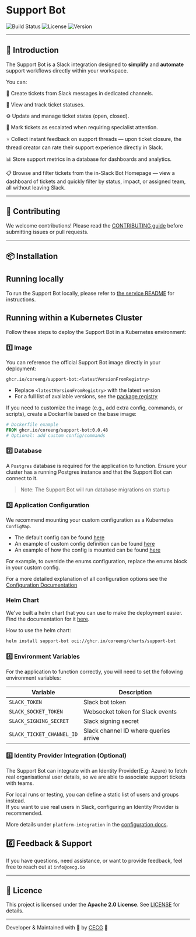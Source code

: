 # Support Bot

![Build Status](https://img.shields.io/github/actions/workflow/status/coreeng/support-bot/support-bot-fast-feedback.yaml?branch=main)
![License](https://img.shields.io/github/license/coreeng/support-bot)
![Version](https://img.shields.io/github/v/tag/coreeng/support-bot)

___
## 🚀 Introduction 
The Support Bot is a Slack integration designed to **simplify** and **automate** support workflows directly
within your workspace.

You can:

🧾 Create tickets from Slack messages in dedicated channels.

👀 View and track ticket statuses. 

⚙️ Update and manage ticket states (open, closed).

🚨 Mark tickets as escalated when requiring specialist attention.

⭐ Collect instant feedback on support threads — upon ticket closure, the thread creator can rate their support experience directly in Slack.

📊 Store support metrics in a database for dashboards and analytics.

📋 Browse and filter tickets from the in-Slack Bot Homepage — view a dashboard of tickets and quickly filter by status, impact, or assigned team, all without leaving Slack.

___

## 🤝 Contributing

We welcome contributions! Please read the [CONTRIBUTING guide](CONTRIBUTING.md) before submitting issues or pull requests.

___

## 📦 Installation

## Running locally

To run the Support Bot locally, please refer to [the service README](https://github.com/coreeng/support-bot/blob/main/api/service/README.md) for instructions.

## Running within a Kubernetes Cluster

Follow these steps to deploy the Support Bot in a Kubernetes environment:

### 1️⃣ Image

You can reference the official Support Bot image directly in your deployment:

```
ghcr.io/coreeng/support-bot:<latestVersionFromRegistry>
```

* Replace `<latestVersionFromRegistry>` with the latest version
* For a full list of available versions, see the [package registry](https://github.com/coreeng/support-bot/pkgs/container/support-bot)

If you need to customize the image (e.g., add extra config, commands, or scripts), create a Dockerfile based on the base image:

```Dockerfile
# Dockerfile example
FROM ghcr.io/coreeng/support-bot:0.0.48
# Optional: add custom config/commands
```

### 2️⃣ Database

A `Postgres` database is required for the application to function. Ensure your cluster has a running
Postgres instance and that the Support Bot can connect to it.

> Note:
> The Support Bot will run database migrations on startup
### 3️⃣ Application Configuration

We recommend mounting your custom configuration as a Kubernetes `ConfigMap`.

* The default config can be found [here](https://github.com/coreeng/support-bot/blob/main/api/service/src/main/resources/application.yaml)
* An example of custom config definition can be found [here](https://github.com/coreeng/support-bot/blob/main/api/k8s/service/values.yaml#L118)
* An example of how the config is mounted can be found [here](https://github.com/coreeng/support-bot/blob/main/api/k8s/service/templates/deployment.yaml#L58)

For example, to override the enums configuration, replace the enums block in your custom config.

For a more detailed explanation of all configuration options see the [Configuration Documentation](https://github.com/coreeng/support-bot/blob/main/api/service/docs/configuration.md)

### Helm Chart

We've built a helm chart that you can use to make the deployment easier.
Find the documentation for it [here](https://github.com/coreeng/support-bot/blob/main/api/k8s/service/README.md).

How to use the helm chart:
```bash
helm install support-bot oci://ghcr.io/coreeng/charts/support-bot
```

### 4️⃣ Environment Variables

For the application to function correctly, you will need to set the following environment variables:

| Variable | Description |
|----------|-------------|
| `SLACK_TOKEN` | Slack bot token |
| `SLACK_SOCKET_TOKEN` | Websocket token for Slack events |
| `SLACK_SIGNING_SECRET` | Slack signing secret |
| `SLACK_TICKET_CHANNEL_ID` | Slack channel ID where queries arrive |

### 5️⃣ Identity Provider Integration (Optional)

The Support Bot can integrate with an Identity Provider(E.g: Azure) to fetch real organisational user details, 
so we are able to associate support tickets with teams.

For local runs or testing, you can define a static list of users and groups instead.  
If you want to use real users in Slack, configuring an Identity Provider is recommended.

More details under `platform-integration` in the [configuration docs](https://github.com/coreeng/support-bot/blob/main/api/service/docs/configuration.md).

## 6️⃣ Feedback & Support

If you have questions, need assistance, or want to provide feedback, feel free to reach out at `info@cecg.io`

--- 

## 📄 Licence

This project is licensed under the **Apache 2.0 License**. See [LICENSE](LICENCE) for details.

---

Developer & Maintained with 💙 by [CECG](https://cecg.io/about-us) 🚀
